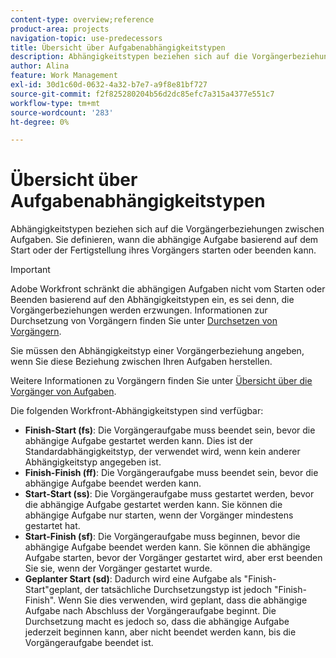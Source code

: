 ```yaml
---
content-type: overview;reference
product-area: projects
navigation-topic: use-predecessors
title: Übersicht über Aufgabenabhängigkeitstypen
description: Abhängigkeitstypen beziehen sich auf die Vorgängerbeziehungen zwischen Aufgaben. Sie definieren, wann die abhängige Aufgabe basierend auf dem Start oder der Fertigstellung ihres Vorgängers starten oder beenden kann.
author: Alina
feature: Work Management
exl-id: 30d1c60d-0632-4a32-b7e7-a9f8e81bf727
source-git-commit: f2f825280204b56d2dc85efc7a315a4377e551c7
workflow-type: tm+mt
source-wordcount: '283'
ht-degree: 0%

---
```


# Übersicht über Aufgabenabhängigkeitstypen

Abhängigkeitstypen beziehen sich auf die Vorgängerbeziehungen zwischen Aufgaben. Sie definieren, wann die abhängige Aufgabe basierend auf dem Start oder der Fertigstellung ihres Vorgängers starten oder beenden kann.

>[!IMPORTANT]
>
>Adobe Workfront schränkt die abhängigen Aufgaben nicht vom Starten oder Beenden basierend auf den Abhängigkeitstypen ein, es sei denn, die Vorgängerbeziehungen werden erzwungen. Informationen zur Durchsetzung von Vorgängern finden Sie unter [Durchsetzen von Vorgängern](../../../manage-work/tasks/use-prdcssrs/enforced-predecessors.md).

Sie müssen den Abhängigkeitstyp einer Vorgängerbeziehung angeben, wenn Sie diese Beziehung zwischen Ihren Aufgaben herstellen.

Weitere Informationen zu Vorgängern finden Sie unter [Übersicht über die Vorgänger von Aufgaben](../../../manage-work/tasks/use-prdcssrs/predecessors-overview.md).

Die folgenden Workfront-Abhängigkeitstypen sind verfügbar:

* **Finish-Start (fs)**: Die Vorgängeraufgabe muss beendet sein, bevor die abhängige Aufgabe gestartet werden kann. Dies ist der Standardabhängigkeitstyp, der verwendet wird, wenn kein anderer Abhängigkeitstyp angegeben ist.
* **Finish-Finish (ff)**: Die Vorgängeraufgabe muss beendet sein, bevor die abhängige Aufgabe beendet werden kann.
* **Start-Start (ss)**: Die Vorgängeraufgabe muss gestartet werden, bevor die abhängige Aufgabe gestartet werden kann. Sie können die abhängige Aufgabe nur starten, wenn der Vorgänger mindestens gestartet hat.
* **Start-Finish (sf)**: Die Vorgängeraufgabe muss beginnen, bevor die abhängige Aufgabe beendet werden kann. Sie können die abhängige Aufgabe starten, bevor der Vorgänger gestartet wird, aber erst beenden Sie sie, wenn der Vorgänger gestartet wurde.
* **Geplanter Start (sd)**: Dadurch wird eine Aufgabe als &quot;Finish-Start&quot;geplant, der tatsächliche Durchsetzungstyp ist jedoch &quot;Finish-Finish&quot;. Wenn Sie dies verwenden, wird geplant, dass die abhängige Aufgabe nach Abschluss der Vorgängeraufgabe beginnt. Die Durchsetzung macht es jedoch so, dass die abhängige Aufgabe jederzeit beginnen kann, aber nicht beendet werden kann, bis die Vorgängeraufgabe beendet ist.
